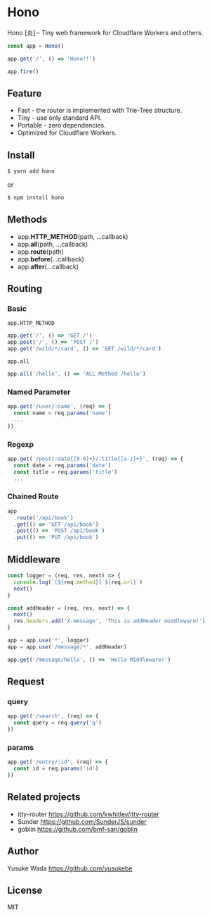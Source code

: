 # Hono

Hono [炎] - Tiny web framework for Cloudflare Workers and others.

```js
const app = Hono()

app.get('/', () => 'Hono!!')

app.fire()
```

## Feature

- Fast - the router is implemented with Trie-Tree structure.
- Tiny - use only standard API.
- Portable - zero dependencies.
- Optimized for Cloudflare Workers.

## Install

```sh
$ yarn add hono
```

or

```sh
$ npm install hono
```

## Methods

- app.**HTTP_METHOD**(path, ...callback)
- app.**all**(path, ...callback)
- app.**route**(path)
- app.**before**(...callback)
- app.**after**(...callback)

## Routing

### Basic

`app.HTTP_METHOD`

```js
app.get('/', () => 'GET /')
app.post('/', () => 'POST /')
app.get('/wild/*/card', () => 'GET /wild/*/card')
```

`app.all`

```js
app.all('/hello', () => 'ALL Method /hello')
```

### Named Parameter

```js
app.get('/user/:name', (req) => {
  const name = req.params('name')
  ...
})
```

### Regexp

```js
app.get('/post/:date{[0-9]+}/:title{[a-z]+}', (req) => {
  const date = req.params('date')
  const title = req.params('title')
  ...
```

### Chained Route

```js
app
  .route('/api/book')
  .get(() => 'GET /api/book')
  .post(() => 'POST /api/book')
  .put(() => 'PUT /api/book')
```

## Middleware

```js
const logger = (req, res, next) => {
  console.log(`[${req.method}] ${req.url}`)
  next()
}

const addHeader = (req, res, next) => {
  next()
  res.headers.add('X-message', 'This is addHeader middleware!')
}

app = app.use('*', logger)
app = app.use('/message/*', addHeader)

app.get('/message/hello', () => 'Hello Middleware!')
```

## Request

### query

```js
app.get('/search', (req) => {
  const query = req.query('q')
})
```

### params

```js
app.get('/entry/:id', (req) => {
  const id = req.params('id')
})
```

## Related projects

- itty-router <https://github.com/kwhitley/itty-router>
- Sunder <https://github.com/SunderJS/sunder>
- goblin <https://github.com/bmf-san/goblin>

## Author

Yusuke Wada <https://github.com/yusukebe>

## License

MIT
